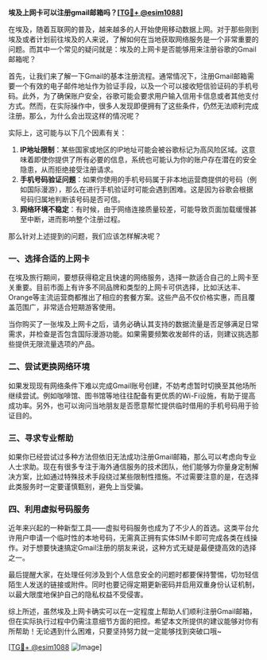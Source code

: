 **埃及上网卡可以注册gmail邮箱吗？[[TG💪+ @esim1088](https://t.me/s/esim1088)]**

在埃及，随着互联网的普及，越来越多的人开始使用移动数据上网。对于那些刚到埃及或者计划前往埃及的人来说，了解如何在当地获取网络服务是一个非常重要的问题。而其中一个常见的疑问就是：埃及的上网卡是否能够用来注册谷歌的Gmail邮箱呢？

首先，让我们来了解一下Gmail的基本注册流程。通常情况下，注册Gmail邮箱需要一个有效的电子邮件地址作为验证手段，以及一个可以接收短信验证码的手机号码。此外，为了确保账户安全，谷歌可能会要求用户输入信用卡信息或者其他支付方式。然而，在实际操作中，很多人发现即便拥有了这些条件，仍然无法顺利完成注册。那么，为什么会出现这样的情况呢？

实际上，这可能与以下几个因素有关：

1. **IP地址限制**：某些国家或地区的IP地址可能会被谷歌标记为高风险区域。这意味着即使你提供了所有必要的信息，系统也可能认为你的账户存在潜在的安全隐患，从而拒绝接受注册请求。
2. **手机号码验证问题**：如果你使用的手机号码属于非本地运营商提供的号码（例如国际漫游），那么在进行手机验证时可能会遇到困难。这是因为谷歌会根据号码归属地判断该号码是否可信。
3. **网络环境不稳定**：有时候，由于网络连接质量较差，可能导致页面加载缓慢甚至中断，进而影响整个注册过程。

那么针对上述提到的问题，我们应该怎样解决呢？

### 一、选择合适的上网卡

在埃及旅行期间，要想获得稳定且快速的网络服务，选择一款适合自己的上网卡至关重要。目前市面上有许多不同品牌和类型的上网卡可供选择，比如沃达丰、Orange等主流运营商都推出了相应的套餐方案。这些产品不仅价格实惠，而且覆盖范围广，非常适合短期游客使用。

当你购买了一张埃及上网卡之后，请务必确认其支持的数据流量是否足够满足日常需求，并检查是否包含国际漫游功能。如果需要频繁收发邮件的话，则建议挑选那些提供无限流量选项的产品。

### 二、尝试更换网络环境

如果发现现有网络条件下难以完成Gmail账号创建，不妨考虑暂时切换至其他场所继续尝试。例如咖啡馆、图书馆等地往往配备有更优质的Wi-Fi设施，有助于提高成功率。另外，也可以询问当地朋友是否愿意帮忙提供临时借用的手机号码用于验证目的。

### 三、寻求专业帮助

如果你已经尝试过多种方法但依旧无法成功注册Gmail邮箱，那么可以考虑向专业人士求助。现在有很多专注于海外通信服务的技术团队，他们能够为你量身定制解决方案，比如通过特殊技术手段绕过某些限制性措施。不过需要注意的是，在选择此类服务时一定要谨慎甄别，避免上当受骗。

### 四、利用虚拟号码服务

近年来兴起的一种新型工具——虚拟号码服务也成为了不少人的首选。这类平台允许用户申请一个临时性的本地号码，无需真正拥有实体SIM卡即可完成各类在线操作。对于想要快速搞定Gmail注册的朋友来说，这种方式无疑是最便捷高效的选择之一。

最后提醒大家，在处理任何涉及到个人信息安全的问题时都要保持警惕，切勿轻信陌生人发送的链接或附件。同时也要记得定期更新密码并启用双重身份认证机制，以最大限度地保护自己的隐私权益不受侵害。

综上所述，虽然埃及上网卡确实可以在一定程度上帮助人们顺利注册Gmail邮箱，但在实际执行过程中仍需注意细节方面的把控。希望本文所提供的建议能够对你有所帮助！无论遇到什么困难，只要坚持努力就一定能够找到突破口哦~

[[TG💪+ @esim1088](https://t.me/s/esim1088) ![Image](https://i.postimg.cc/4NQfJmqS/Snipaste-2025-05-13-00-14-12.png)]